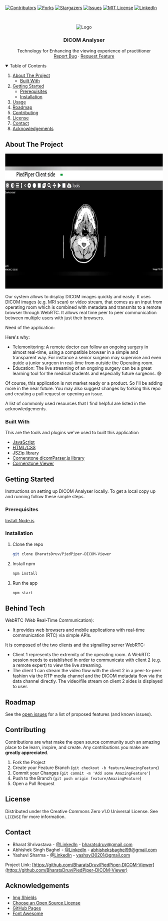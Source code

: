 

<!--
*** Thanks for checking out the ShareTheMeal. If you have a suggestion
*** that would make this better, please fork the repo and create a pull request
*** or simply open an issue with the tag "enhancement".
*** Thanks again! Now go create something AMAZING! :D
-->



<!-- PROJECT SHIELDS -->
<!--
*** I'm using markdown "reference style" links for readability.
*** Reference links are enclosed in brackets [ ] instead of parentheses ( ).
*** See the bottom of this document for the declaration of the reference variables
*** for contributors-url, forks-url, etc. This is an optional, concise syntax you may use.
*** https://www.markdownguide.org/basic-syntax/#reference-style-links
-->
[![Contributors][contributors-shield]][contributors-url]
[![Forks][forks-shield]][forks-url]
[![Stargazers][stars-shield]][stars-url]
[![Issues][issues-shield]][issues-url]
[![MIT License][license-shield]][license-url]
[![LinkedIn][linkedin-shield]][linkedin-url]



<!-- PROJECT LOGO -->
<br />
<p align="center">
<a>
    <img src="http://cdn.onlinewebfonts.com/svg/img_45133.png" alt="Logo" width="80" height="80">
  </a>

  <h3 align="center">DICOM Analyser</h3>

  <p align="center">
    Technology for Enhancing the viewing experience of practitioner
    <br />
    <a href="https://github.com/BharatsDruv/PiedPiper-DICOM-Viewer/issues">Report Bug</a>
    ·
    <a href="https://github.com/BharatsDruv/PiedPiper-DICOM-Viewer/issues">Request Feature</a>
  </p>
</p>



<!-- TABLE OF CONTENTS -->
<details open="open">
  <summary>Table of Contents</summary>
  <ol>
    <li>
      <a href="#about-the-project">About The Project</a>
      <ul>
        <li><a href="#built-with">Built With</a></li>
      </ul>
    </li>
    <li>
      <a href="#getting-started">Getting Started</a>
      <ul>
        <li><a href="#prerequisites">Prerequisites</a></li>
        <li><a href="#installation">Installation</a></li>
      </ul>
    </li>
    <li><a href="#usage">Usage</a></li>
    <li><a href="#roadmap">Roadmap</a></li>
    <li><a href="#contributing">Contributing</a></li>
    <li><a href="#license">License</a></li>
    <li><a href="#contact">Contact</a></li>
    <li><a href="#acknowledgements">Acknowledgements</a></li>
  </ol>
</details>



<!-- ABOUT THE PROJECT -->
## About The Project

 <img src="https://raw.githubusercontent.com/BharatsDruv/PiedPiper-DICOM-Viewer/master/PiedPiper.png" alt="Logo" width="768" height="432">

Our system allows to display DICOM images quickly and easily. It uses DICOM images (e.g. MRI scan) or video stream, that comes as an input from operating room which is combined with metadata and transmits to a remote browser through WebRTC. It allows real time peer to peer communication between multiple users with just their browsers. 

Need of the application:

Here's why:
* Telemonitoring: A remote doctor can follow an ongoing surgery  in almost real-time,  using a compatible browser in a simple and transparent way. For instance a senior surgeon may supervise and even guide a junior surgeon in real-time from outside the Operating room.
* Education: The live streaming of an ongoing surgery  can be a great learning tool for the medical students and especially future surgeons.
:smile:

Of course, this application is not market ready or a product. So I'll be adding more in the near future. You may also suggest changes by forking this repo and creating a pull request or opening an issue. 

A list of commonly used resources that I find helpful are listed in the acknowledgements.

### Built With


This are the tools and plugins we've used to built this application
* [JavaScript](https://www.javascript.com/)
* [HTML/CSS](https://www.w3schools.com/html/html_css.asp)
* [JSZip library](https://stuk.github.io/jszip/)
* [Cornerstone dicomParser.js library](https://cornerstonejs.org/)
* [Cornerstone Viewer](https://cornerstonejs.org/)



<!-- GETTING STARTED -->
## Getting Started

Instructions on setting up DICOM Analyser locally.
To get a local copy up and running follow these simple steps.

### Prerequisites

[Install Node.js](https://nodejs.org/en/download/)
  </br>


### Installation

1. Clone the repo
   ```sh
   git clone BharatsDruv/PiedPiper-DICOM-Viewer
   ```
3. Install npm
   ```sh
   npm install
   ```
4. Run the app
   ```sh
   npm start
   ```



<!-- USAGE EXAMPLES -->
## Behind Tech

WebRTC (Web Real-Time Communication): 
- It provides web browsers and mobile applications with real-time communication (RTC) via simple APIs.

It is composed of the two clients and the signalling server WebRTC:
- Client 1 represents the extremity of the operating room. A WebRTC session needs to established In order to communicate with client 2 (e.g. a remote expert) to view the live streaming.
- The client 1 can stream the video flow with the client 2 in a peer-to-peer fashion via the RTP media channel and the DICOM metadata flow via the data channel directly. 
The video/file stream on client 2 sides is displayed  to user.




<!-- ROADMAP -->
## Roadmap

See the [open issues](https://github.com/BharatsDruv/PiedPiper-DICOM-Viewer/issues) for a list of proposed features (and known issues).



<!-- CONTRIBUTING -->
## Contributing

Contributions are what make the open source community such an amazing place to be learn, inspire, and create. Any contributions you make are **greatly appreciated**.

1. Fork the Project
2. Create your Feature Branch (`git checkout -b feature/AmazingFeature`)
3. Commit your Changes (`git commit -m 'Add some AmazingFeature'`)
4. Push to the Branch (`git push origin feature/AmazingFeature`)
5. Open a Pull Request



<!-- LICENSE -->
## License

Distributed under the Creative Commons Zero v1.0 Universal License. See `LICENSE` for more information.



<!-- CONTACT -->
## Contact

* Bharat Shrivastava - [@LinkedIn](https://www.linkedin.com/in/bharatshrivastava/) - bharatsdruv@gmail.com 
* Abhishek Singh Baghel - [@LinkedIn](https://www.linkedin.com/in/asbaghel/) - abhisheksbaghel99@gmail.com 
* Yashsvi Sharma - [@LinkedIn](https://www.linkedin.com/in/yashsvi-sharma-9663a9172/) - yashsvi30201@gmail.com


Project Link: [https://github.com/BharatsDruv/PiedPiper-DICOM-Viewer](https://github.com/BharatsDruv/PiedPiper-DICOM-Viewer)



<!-- ACKNOWLEDGEMENTS -->
## Acknowledgements
* [Img Shields](https://shields.io)
* [Choose an Open Source License](https://choosealicense.com)
* [GitHub Pages](https://pages.github.com)
* [Font Awesome](https://fontawesome.com)





<!-- MARKDOWN LINKS & IMAGES -->
<!-- https://www.markdownguide.org/basic-syntax/#reference-style-links -->
[contributors-shield]: https://img.shields.io/github/contributors/BharatsDruv/PiedPiper-DICOM-Viewer.svg?style=for-the-badge
[contributors-url]: https://github.com/BharatsDruv/PiedPiper-DICOM-Viewer/graphs/contributors
[forks-shield]: https://img.shields.io/github/forks/BharatsDruv/PiedPiper-DICOM-Viewer.svg?style=for-the-badge
[forks-url]: https://github.com/BharatsDruv/PiedPiper-DICOM-Viewer/network/members
[stars-shield]: https://img.shields.io/github/stars/BharatsDruv/PiedPiper-DICOM-Viewer.svg?style=for-the-badge
[stars-url]: https://github.com/BharatsDruv/PiedPiper-DICOM-Viewer/stargazers
[issues-shield]: https://img.shields.io/github/issues/BharatsDruv/PiedPiper-DICOM-Viewer.svg?style=for-the-badge
[issues-url]: https://github.com/BharatsDruv/PiedPiper-DICOM-Viewer/issues
[license-shield]: https://img.shields.io/github/license/BharatsDruv/PiedPiper-DICOM-Viewer.svg?style=for-the-badge
[license-url]: https://github.com/othneildrew/Best-README-Template/blob/master/LICENSE.txt
[linkedin-shield]: https://img.shields.io/badge/-LinkedIn-black.svg?style=for-the-badge&logo=linkedin&colorB=555
[linkedin-url]: https://www.linkedin.com/in/bharatshrivastava/
[product-screenshot]: PiedPiper.png
